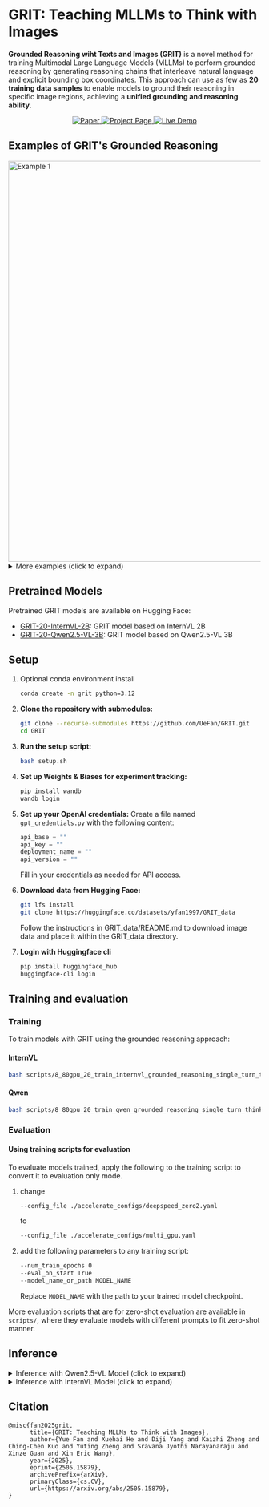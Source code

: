 # GRIT: Teaching MLLMs to Think with Images

**Grounded Reasoning wiht Texts and Images (GRIT)** is a novel method for training Multimodal Large Language Models (MLLMs) to perform grounded reasoning by generating reasoning chains that interleave natural language and explicit bounding box coordinates. This approach can use as few as **20 training data samples** to enable models to ground their reasoning in specific image regions, achieving a **unified grounding and reasoning ability**.

<div align="center">
  <a href="https://arxiv.org/abs/2505.15879">
    <img src="https://img.shields.io/badge/Paper-arXiv-red?style=flat-square" alt="Paper">
  </a>
  <a href="https://grounded-reasoning.github.io">
    <img src="https://img.shields.io/badge/Project-Page-blue?style=flat-square" alt="Project Page">
  </a>
  <a href="https://f5de8315d0f71f5133.gradio.live">
    <img src="https://img.shields.io/badge/Live-Demo-green?style=flat-square" alt="Live Demo">
  </a>
</div>

## Examples of GRIT's Grounded Reasoning

<img src="readme_images/eg1.png" alt="Example 1" width="800">

<details>
<summary>More examples (click to expand)</summary>

<img src="readme_images/eg2.png" alt="Example 2" width="800">

<img src="readme_images/eg3.png" alt="Example 3" width="800">

</details>

## Pretrained Models

Pretrained GRIT models are available on Hugging Face:

- [GRIT-20-InternVL-2B](https://huggingface.co/yfan1997/GRIT-20-InternVL-2B): GRIT model based on InternVL 2B
- [GRIT-20-Qwen2.5-VL-3B](https://huggingface.co/yfan1997/GRIT-20-Qwen2.5-VL-3B): GRIT model based on Qwen2.5-VL 3B

## Setup

1. Optional conda environment install
    ```bash
    conda create -n grit python=3.12
    ```
2. **Clone the repository with submodules:**
   ```bash
   git clone --recurse-submodules https://github.com/UeFan/GRIT.git
   cd GRIT
   ```
3. **Run the setup script:**
   ```bash
   bash setup.sh
   ```
4. **Set up Weights & Biases for experiment tracking:**
   ```bash
   pip install wandb
   wandb login
   ```

5. **Set up your OpenAI credentials:**
   Create a file named `gpt_credentials.py` with the following content:
   ```python
   api_base = ""
   api_key = ""
   deployment_name = ""
   api_version = ""
   ```
   Fill in your credentials as needed for API access.

6. **Download data from Hugging Face:**
   ```bash
   git lfs install
   git clone https://huggingface.co/datasets/yfan1997/GRIT_data
   ```
   Follow the instructions in GRIT_data/README.md to download image data and place it within the GRIT_data directory.
7. **Login with Huggingface cli**
    ```bash
    pip install huggingface_hub
    huggingface-cli login
    ```


## Training and evaluation

### Training

To train models with GRIT using the grounded reasoning approach:

#### InternVL
```bash
bash scripts/8_80gpu_20_train_internvl_grounded_reasoning_single_turn_think_rethink.sh
```

#### Qwen
```bash
bash scripts/8_80gpu_20_train_qwen_grounded_reasoning_single_turn_think_rethink.sh
```

### Evaluation

#### Using training scripts for evaluation
To evaluate models trained, apply the following to the training script to convert it to evaluation only mode.

1. change 
    ```bash
    --config_file ./accelerate_configs/deepspeed_zero2.yaml
    ```
    to 
    ```bash
    --config_file ./accelerate_configs/multi_gpu.yaml
    ```

2. add the following parameters to any training script:
    ```bash
    --num_train_epochs 0
    --eval_on_start True 
    --model_name_or_path MODEL_NAME
    ```

    Replace `MODEL_NAME` with the path to your trained model checkpoint.


More evaluation scripts that are for zero-shot evaluation are available in `scripts/`, where they evaluate models with different prompts to fit zero-shot manner.


## Inference

<details>
<summary>Inference with Qwen2.5-VL Model (click to expand)</summary>

```python
import re
import torch
from transformers import Qwen2_5_VLForConditionalGeneration, AutoProcessor
from qwen_vl_utils import process_vision_info  # From the GRIT repo

# Load model and processor
model_id = "yfan1997/GRIT-20-Qwen2.5-VL-3B"  # or your local checkpoint path
model = Qwen2_5_VLForConditionalGeneration.from_pretrained(
    model_id,
    torch_dtype="bfloat16",
    device_map={"": 0},
    attn_implementation="flash_attention_2",
).eval()

processor = AutoProcessor.from_pretrained(model_id)

# Prepare input
image_path = "path/to/your/image.jpg"
query = "Ask a question here."

# Format prompt with GRIT thinking structure
prompt_suffix = (
    " First, think between <think> and </think> while output necessary "
    "coordinates needed to answer the question in JSON with key 'bbox_2d'. "
    "Then, based on the thinking contents and coordinates, rethink between "
    "<rethink> </rethink> and then answer the question after <answer>.\n"
)

# Create messages
messages = [
    {
        "role": "user",
        "content": [
            {"type": "image", "image": image_path},
            {"type": "text", "text": f"Question: {query}{prompt_suffix}"},
        ],
    }
]

# Apply chat template
chat_text = processor.apply_chat_template(
    messages, tokenize=False, add_generation_prompt=True
)

# Process inputs
img_inputs, vid_inputs = process_vision_info(messages)
inputs = processor(
    text=[chat_text],
    images=img_inputs,
    videos=vid_inputs,
    padding=True,
    return_tensors="pt",
).to(model.device)

# Run inference
generation_config = model.generation_config
generation_config.max_new_tokens = 1024
generation_config.temperature = 0.001
generation_config.top_k = 1
generation_config.top_p = 0.0

with torch.inference_mode():
    gen_ids = model.generate(**inputs, generation_config=generation_config)

output = processor.batch_decode(
    gen_ids[:, inputs.input_ids.shape[1]:],
    skip_special_tokens=True,
    clean_up_tokenization_spaces=False,
)[0]

# Parse bounding boxes
bbox_regex = re.compile(r"\b\d+,\s*\d+,\s*\d+,\s*\d+\b")
bboxes = []
for match in bbox_regex.findall(output):
    try:
        x1, y1, x2, y2 = map(int, match.split(","))
        bboxes.append((x1, y1, x2, y2))
    except ValueError:
        pass

print(f"Output: {output}")
print(f"Detected bounding boxes: {bboxes}")
```

For a complete implementation with visualization, see `gradio_qwen.py` in the repository.
</details>

<details>
<summary>Inference with InternVL Model (click to expand)</summary>

```python
import torch
from transformers import AutoTokenizer, AutoModel
from internvl.model.internvl_chat.modeling_internvl_chat import InternVLChatModel
from internvl.train.dataset import build_transform, dynamic_preprocess
from PIL import Image
import torchvision.transforms as T
from torchvision.transforms.functional import InterpolationMode

# 1. Load model and tokenizer
model_path = "yfan1997/GRIT-20-InternVL-2B"  # or path to your fine-tuned GRIT model
model = InternVLChatModel.from_pretrained(
    model_path,
    torch_dtype=torch.bfloat16,
    use_flash_attn=True,
    trust_remote_code=True
).eval().cuda()

tokenizer = AutoTokenizer.from_pretrained(
    model_path, 
    trust_remote_code=True, 
    use_fast=False
)

# 2. Helper functions for image processing
def load_image(image_file, input_size=448, max_num=5):
    image = Image.open(image_file).convert('RGB')
    transform = build_transform(False,input_size=input_size)
    images = dynamic_preprocess(image, image_size=input_size, use_thumbnail=True, max_num=max_num)
    pixel_values = [transform(image) for image in images]
    pixel_values = torch.stack(pixel_values)
    return pixel_values

# 3. Load and process image
# Prepare input
image_path = "path/to/your/image.jpg"
query = "Ask a question here."

pixel_values = load_image(image_path, max_num=5).to(torch.bfloat16).cuda()

# 4. Prepare prompt
prompt_suffix = (
    " First, think between <think> and </think> while output necessary "
    "coordinates needed to answer the question in JSON with key 'bbox_2d'. "
    "Then, based on the thinking contents and coordinates, rethink between "
    "<rethink> </rethink> and then answer the question after <answer>.\n"
)
question = '<image>\nQuestion: ' + query + prompt_suffix

# 5. Generate response
generation_config = dict(max_new_tokens=1024, temperature=0.001, top_k=1, top_p=0.)
response = model.chat(tokenizer, pixel_values, question, generation_config)

print(f'User: {question}\nAssistant: {response}')
```

Note: The InternVL model uses a different coordinate format ([x1,y1,x2,y2] with range [0, 1000]) compared to the Qwen model's format.
</details>

## Citation

```
@misc{fan2025grit,
      title={GRIT: Teaching MLLMs to Think with Images}, 
      author={Yue Fan and Xuehai He and Diji Yang and Kaizhi Zheng and Ching-Chen Kuo and Yuting Zheng and Sravana Jyothi Narayanaraju and Xinze Guan and Xin Eric Wang},
      year={2025},
      eprint={2505.15879},
      archivePrefix={arXiv},
      primaryClass={cs.CV},
      url={https://arxiv.org/abs/2505.15879}, 
}
``` 
